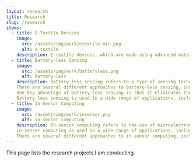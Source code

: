 ```yaml
---
layout: research
title: Research
slug: /research
items:
  - title: E-Textile Devices
    image:
      src: /assets/img/work/etextile-min.png
      alt: e-textile
    description: E-textile devices, which are made using advanced materials and fabrication techniques, are seen as the future of smart wearables due to their flexibility, comfort, and ease of deployment. Research in this field involves the development and characterization of materials, the design of functional devices, and the creation of fabric computing systems. My work in this area includes the investigation of material characterization, the design of embroidered antennas, and the development of fabric-based sensors. These devices offer a number of benefits over traditional wearables, including improved comfort, flexibility, and durability. As a result, they are being widely explored for use in a range of applications, including healthcare, fitness, and communication.
  - title: Battery-less Sensing
    image:
      src: /assets/img/work/batteryless.png
      alt: battery-less
    description: Battery-less sensing refers to a type of sensing technology that does not rely on batteries to operate. Instead, it relies on external sources of power to function. This can be particularly useful in situations where it is not practical or possible to replace or recharge batteries, such as in remote locations or in situations where the sensor needs to be left in place for an extended period of time.
    There are several different approaches to battery-less sensing, including the use of energy harvesting technologies such as solar panels or kinetic energy generators, as well as the use of wireless power transmission technologies.
    One key advantage of battery-less sensing is that it eliminates the need for maintenance or replacement of batteries, which can save time and money over the long term. Additionally, battery-less sensing can be more environmentally friendly, as it reduces the need for disposing of used batteries.
    Battery-less sensing is used in a wide range of applications, including environmental monitoring, structural health monitoring, and security systems. It is also being explored for use in the Internet of Things (IoT), where it could potentially enable the deployment of large numbers of sensors without the need for maintenance or battery replacement.
  - title: In-Sensor Computing
    image:
      src: /assets/img/work/insensor.png
      alt: in_sensor_computing
    description: In-sensor computing refers to the use of microelectronic devices within sensors to perform data processing and analysis tasks at or near the point of data collection. This approach can significantly reduce the amount of data that needs to be transmitted to a central processing unit, and can also enable real-time processing and decision-making.
    In-sensor computing is used in a wide range of applications, including environmental monitoring, industrial automation, and military and aerospace systems. It is particularly useful in situations where the data being collected is too large or complex to be transmitted effectively, or where real-time processing is required.
    There are several different approaches to in-sensor computing, including the use of microprocessors, microcontrollers, and field-programmable gate arrays (FPGAs). These devices allow sensors to perform a wide range of tasks, including data acquisition, data filtering, data fusion, and data analysis.
---
```


This page lists the research projects I am conducting.

<br />
<br />

